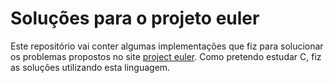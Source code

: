 Soluções para o projeto euler
=============

Este repositório vai conter algumas implementações que fiz para solucionar os problemas propostos no site [project euler](https://projecteuler.net).
Como pretendo estudar C, fiz as soluções utilizando esta linguagem.
